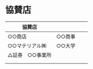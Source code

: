 # 協賛店<br>

|  協賛店  |   　　　 |
| ----    | ---- |
|  ○○商店 | ○○商事　　 |
|  ○○マテリアル㈱ | ○○大学　　  |
|  △証券　○○事業所  |       |
|         |       |
|         |       |
